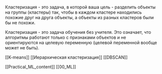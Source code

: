 
Кластеризация - это задача, в которой ваша цель - разделить объекты на группы (кластеры) так, чтобы в каждом кластере находились похожие друг на друга объекты, а объекты из разных кластеров были бы не похожи.

Кластеризация - это задача обучения без учителя. Это означает, что алгоритмы работают только с признаками объектов и не ориентируются на целевую переменную (целевой переменной вообще может не быть).

[[K-means]]
[[Иерархическая кластеризация]]
[[DBSCAN]]



[[Practical_ML_content]] [[00_ML]]

